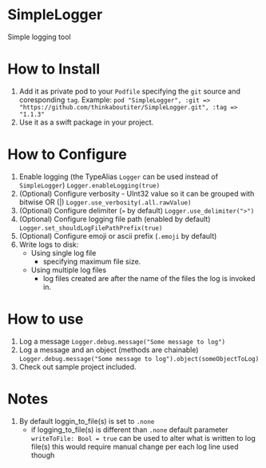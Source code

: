 # SimpleLogger
Simple logging tool

# How to Install
1. Add it as private pod to your `Podfile` specifying the `git` source and coresponding `tag`.
Example:
`pod "SimpleLogger", :git => "https://github.com/thinkaboutiter/SimpleLogger.git", :tag => "1.1.3"`
2. Use it as a swift package in your project.

# How to Configure
1. Enable logging (the TypeAlias `Logger` can be used instead of `SimpleLogger`)
    `Logger.enableLogging(true)`
2. (Optional) Configure verbosity - UInt32 value so it can be grouped with bitwise OR (|)
    `Logger.use_verbosity(.all.rawValue)`
3. (Optional) Configure delimiter (`»` by default)
    `Logger.use_delimiter(">")`
4. (Optional) Configure logging file path (enabled by default)
    `Logger.set_shouldLogFilePathPrefix(true)`
5. (Optional) Configure emoji or ascii prefix (`.emoji` by default)
6. Write logs to disk:
    - Using single log file
        - specifying maximum file size.
    - Using multiple log files
        - log files created are after the name of the files the log is invoked in.

# How to use
1. Log a message
    `Logger.debug.message("Some message to log")`
2. Log a message and an object (methods are chainable)
    `Logger.debug.message("Some message to log").object(someObjectToLog)`
3. Check out sample project included.

# Notes
1. By default loggin_to_file(s) is set to `.none`
    - if logging_to_file(s) is different than `.none` 
    default parameter `writeToFile: Bool = true` can be used to alter what is written to log file(s)
    this would require manual change per each log line used though
